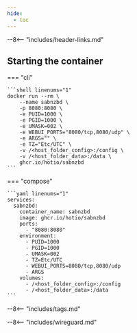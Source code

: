 ```yaml
---
hide:
  - toc
---
```


--8<-- "includes/header-links.md"

## Starting the container

=== "cli"

    ```shell linenums="1"
    docker run --rm \
        --name sabnzbd \
        -p 8080:8080 \
        -e PUID=1000 \
        -e PGID=1000 \
        -e UMASK=002 \
        -e WEBUI_PORTS="8080/tcp,8080/udp" \
        -e ARGS="" \
        -e TZ="Etc/UTC" \
        -v /<host_folder_config>:/config \
        -v /<host_folder_data>:/data \
        ghcr.io/hotio/sabnzbd
    ```

=== "compose"

    ```yaml linenums="1"
    services:
      sabnzbd:
        container_name: sabnzbd
        image: ghcr.io/hotio/sabnzbd
        ports:
          - "8080:8080"
        environment:
          - PUID=1000
          - PGID=1000
          - UMASK=002
          - TZ=Etc/UTC
          - WEBUI_PORTS=8080/tcp,8080/udp
          - ARGS
        volumes:
          - /<host_folder_config>:/config
          - /<host_folder_data>:/data
    ```

--8<-- "includes/tags.md"

--8<-- "includes/wireguard.md"
